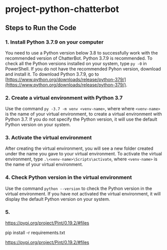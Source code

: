 # project-python-chatterbot

## Steps to Run the Code

### 1. Install Python 3.7.9 on your computer

You need to use a Python version below 3.8 to successfully work with the recommended version of ChatterBot. Python 3.7.9 is recommended. To check all the Python versions installed on your system, type `py -0` in PowerShell. If you do not have the recommended Pyhon version, download and install it. To download Python 3.7.9, go to [https://www.python.org/downloads/release/python-379/](https://www.python.org/downloads/release/python-379/).

### 2. Create a virtual environment with Python 3.7

Use the command `py -3.7 -m venv <venv-name>`, where where `<venv-name>` is the name of your virtual environment, to create a virtual environment with Python 3.7. If you do not specify the Python version, it will use the default Python version on your system.

### 3. Activate the virtual environment

After creating the virtual environment, you will see a new folder created under the name you gave to your virtual environment. To activate the virtual environment, type `.\<venv-name>\Scripts\activate`, where `<venv-name>` is the name of your virtual environment.

### 4. Check Python version in the virtual environment

Use the command `python --version` to check the Python version in the virtual environment. If you have not activated the virtual environment, it will display the default Python version on your system.

### 5. 

https://pypi.org/project/Pint/0.19.2/#files

pip install -r requirements.txt

https://pypi.org/project/Pint/0.19.2/#files
